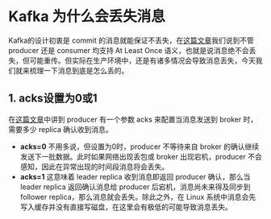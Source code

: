 # Kafka 为什么会丢失消息
Kafka的设计初衷是 commit 的消息就能保证不丢失，在[这篇文章](./01-Kafka-Intro.md)我们说到不管 producer 还是 consumer 均支持 At Least Once 语义，也就是说消息绝不会丢失，但可能重传。但实际在生产环境中，还是有诸多情况会导致消息丢失，今天我们就来梳理一下消息到底是怎么丢的。

## 1. acks设置为0或1
在[这篇文章](./02-Kafka-Replication.md)中讲到 producer 有一个参数 acks 来配置当消息发送到 broker 时，需要多少 replica 确认收到消息。

- **acks=0** 不用多说，但设置为0时，producer 不等待来自 broker 的确认继续发送下一批数据。此时如果网络出现丢包或 broker 出现宕机，producer 不会感知，因此在异常出现的时间段消息将会丢失。
- **acks=1** 这意味着 leader replica 收到消息即返回 producer 确认，那么当 leader replica 返回确认消息给 producer 后宕机，消息尚未来得及同步到 follower replica，那么消息就会丢失。除此之外，在 Linux 系统中消息会先写入缓存并没有直接写磁盘，在这里会有极低的可能导致消息丢失。


